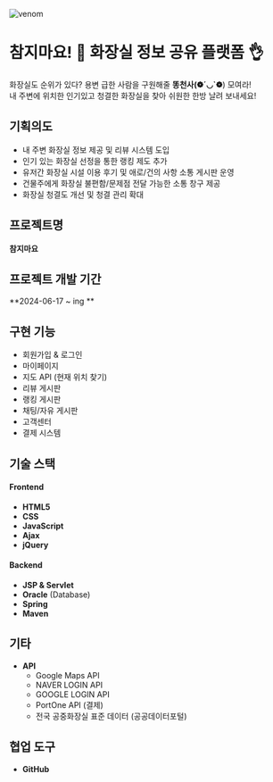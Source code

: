 ![venom](https://capsule-render.vercel.app/api?type=venom&height=200&text=MAYO&fontSize=40&color=:8871e5,0:b678c4&stroke=#020715)

# 참지마요! 🙌 화장실 정보 공유 플랫폼 👌

화장실도 순위가 있다? 용변 급한 사람을 구원해줄 **똥천사(❁´◡`❁**) 모여라!  
내 주변에 위치한 인기있고 청결한 화장실을 찾아 쉬원한 한방 날려 보내세요!
## 기획의도

- 내 주변 화장실 정보 제공 및 리뷰 시스템 도입
- 인기 있는 화장실 선정을 통한 랭킹 제도 추가
- 유저간 화장실 시설 이용 후기 및 애로/건의 사항 소통 게시판 운영
- 건물주에게 화장실 불편함/문제점 전달 가능한 소통 창구 제공
- 화장실 청결도 개선 및 청결 관리 확대



## 프로젝트명 

**참지마요**

## 프로젝트 개발 기간

**2024-06-17 ~ ing **

## 구현 기능

- 회원가입 & 로그인
- 마이페이지
- 지도 API (현재 위치 찾기)
- 리뷰 게시판
- 랭킹 게시판
- 채팅/자유 게시판
- 고객센터
- 결제 시스템

## 기술 스택

#### Frontend 

- **HTML5**
- **CSS**
- **JavaScript**
- **Ajax**
- **jQuery**

#### Backend

- **JSP & Servlet**
- **Oracle** (Database)
- **Spring**
- **Maven**

## 기타

- **API**
  - Google Maps API
  - NAVER LOGIN API
  - GOOGLE LOGIN API
  - PortOne API (결제)
  - 전국 공중화장실 표준 데이터 (공공데이터포털)

## 협업 도구

- **GitHub** 
